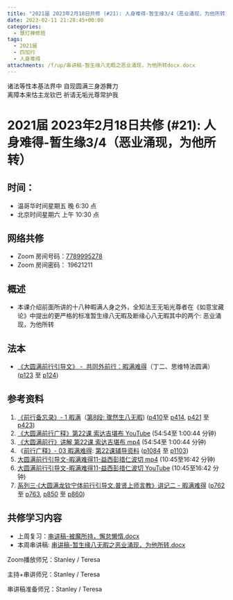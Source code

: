 ```yaml
---
title: "2021届 2023年2月18日共修 (#21): 人身难得-暂生缘3/4（恶业涌现，为他所转）"
date: 2023-02-11 21:28:45+00:00
categories:
  - 慧灯禅修班
tags:
  - 2021届
  - 四加行
  - 人身难得
attachments: /f/up/串讲稿-暂生缘八无暇之恶业涌现，为他所转docx.docx
---
```

<!--StartFragment-->

诸法等性本基法界中 自现圆满三身游舞力\
离障本来怙主龙钦巴 祈请无垢光尊常护我

# 2021届 2023年2月18日共修 (#21): 人身难得-暂生缘3/4（恶业涌现，为他所转）

## 时间：

* 温哥华时间星期五 晚 6:30 点
* 北京时间星期六 上午 10:30 点

## 网络共修

* Zoom 房间号码：[7789995278](https://us02web.zoom.us/j/7789995278?pwd=VjZmbWJFY2k2K0E5RVB2cTNIQmhqUT09)
* Zoom 房间密码： 19621211

## 概述

* 本课介绍前面所讲的十八种暇满人身之外，全知法王无垢光尊者在《如意宝藏论》中提出的更严格的标准暂生缘八无暇及断缘心八无暇其中的两个: 恶业涌现，为他所转

## 法本

* [《](https://huidengchanxiu.net/refs/qxgs/qxgs-03xm)[大圆满前行引导文》 -  共同外前行：暇满难得](https://huidengchanxiu.net/books/dymqx/#%E4%B8%80%E6%9A%87%E6%BB%A1%E9%9A%BE%E5%BE%97)（丁二、思维特法圆满）([p123](https://huidengchanxiu.net/books/dymqx/#p123) 至 [p124](https://huidengchanxiu.net/books/dymqx/#p124))

## 参考资料

1. [《前行备忘录》- 1 暇满](https://huidengchanxiu.net/refs/qxbwl/qxxl4-01xm)（[第8段: 骤然生八无暇](https://huidengchanxiu.net/refs/qxbwl/qxxl4-01xm/#%E9%AA%A4%E7%84%B6%E7%94%9F%E5%85%AB%E6%97%A0%E6%9A%87)) ([p410](https://huidengchanxiu.net/refs/qxbwl/qxxl4-01xm/#p410)至 [p414](https://huidengchanxiu.net/refs/qxbwl/qxxl4-01xm/#p414), [p421](https://huidengchanxiu.net/refs/qxbwl/qxxl4-01xm/#p421) 至 [p423](https://huidengchanxiu.net/refs/qxbwl/qxxl4-01xm/#p423))
2. [《大圆满前行广释》第22课 索达吉堪布 YouTube](https://www.youtube.com/watch?v=7KE5jt3-vw8) (54:54至 1:00:44 分钟)
3. [《大圆满前行》讲解 第22课 索达吉堪布 mp4](http://huidengchanxiu.net/jmy/007-%E5%A4%A7%E5%9C%86%E6%BB%A1%E5%89%8D%E8%A1%8C%E5%B9%BF%E9%87%8A/007-%E5%89%8D%E8%A1%8C%E5%B9%BF%E9%87%8A%E8%A7%86%E9%A2%91/%e3%80%8a%e5%a4%a7%e5%9c%86%e6%bb%a1%e5%89%8d%e8%a1%8c%e3%80%8b%e8%ae%b2%e8%a7%a3%e7%ac%ac22%e8%af%be.mp4) (54:54至 1:00:44 分钟)
4. 《[前行广释》- 03 暇满难得](https://huidengchanxiu.net/refs/qxgs/fudao/qxgsfd-03xm): [第22课辅导资料](https://huidengchanxiu.net/refs/qxgs/fudao/qxgsfd-03xm/#%E5%89%8D%E8%A1%8C%E5%B9%BF%E9%87%8A%E7%AC%AC22%E8%AF%BE%E8%BE%85%E5%AF%BC%E8%B5%84%E6%96%99) ([p1084](https://huidengchanxiu.net/refs/qxgs/fudao/qxgsfd-03xm/#p1084) 至 [p1103](https://huidengchanxiu.net/refs/qxgs/fudao/qxgsfd-03xm/#p1103))
5. [大圆满前行引导文-暇满难得11-益西彭措仁波切 mp4](https://f.huidengchanxiu.net/jmy/xmfw/s3/02/%e5%89%8d%e8%a1%8c%e5%bc%95%e5%af%bc%e6%96%87-%e6%9a%87%e6%bb%a1%e9%9a%be%e5%be%9711.mp4) (10:45至16:42 分钟)
6. [大圆满前行引导文-暇满难得11-益西彭措仁波切 YouTube](https://www.youtube.com/watch?v=gsjaZna0YRw&list=PL7aUyQTIJqAhd5VvMC0Ll__8JInqzft2t&index=26) (10:45至16:42 分钟)
7. [系列三·《大圆满龙钦宁体前行引导文.普贤上师言教》讲记二 - 暇满难得](https://huidengchanxiu.net/refs/xmfw/s3-ydw2-xmnd) ([p762](https://huidengchanxiu.net/refs/xmfw/s3-ydw2-xmnd/#p762) 至 [p763](https://huidengchanxiu.net/refs/xmfw/s3-ydw2-xmnd/#p763), [p850](https://huidengchanxiu.net/refs/xmfw/s3-ydw2-xmnd/#p850) 至 [p860](https://huidengchanxiu.net/refs/xmfw/s3-ydw2-xmnd/#p850))

## **共修学习内容**

* 上周复习：[串讲稿-被魔所持，懈怠懒惰.docx](https://www.huidengvan.com/f/up/%E4%B8%B2%E8%AE%B2%E7%A8%BF-%E8%A2%AB%E9%AD%94%E6%89%80%E6%8C%81%EF%BC%8C%E6%87%88%E6%80%A0%E6%87%92%E6%83%B0.docx)
* 本周串讲稿: [串讲稿-暂生缘八无暇之恶业涌现，为他所转.docx](/f/up/串讲稿-暂生缘八无暇之恶业涌现，为他所转docx.docx)



Zoom播放师兄：Stanley / Teresa

主持+串讲师兄：Stanley / Teresa

串讲稿准备师兄：Stanley / Teresa

<!--EndFragment-->